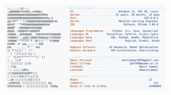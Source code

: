 <picture>
  <source srcset="https://raw.githubusercontent.com/mmazinjameel/mmazinjameel/main/dark_mode.svg?v=1758255155" media="(prefers-color-scheme: dark)">
  <img src="https://raw.githubusercontent.com/mmazinjameel/mmazinjameel/main/light_mode.svg?v=1758255155">
</picture>
